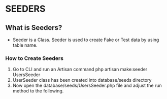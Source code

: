 # SEEDERS
## What is Seeders?
* Seeder is a Class. Seeder is used to create Fake or Test data by using table name.

### How to Create Seeders
1. Go to CLI and run an Artisan command php artisan make:seeder UsersSeeder
2. UserSeeder class has been created into database/seeds directory
3. Now open the database/seeds/UsersSeeder.php file and adjust the run method to the following.
